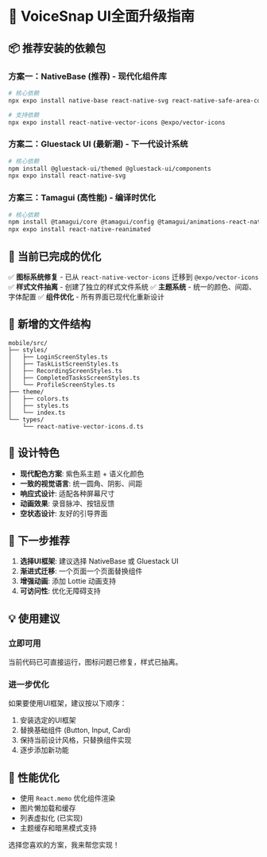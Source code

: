 # 🎨 VoiceSnap UI全面升级指南

## 📦 推荐安装的依赖包

### 方案一：NativeBase (推荐) - 现代化组件库
```bash
# 核心依赖
npx expo install native-base react-native-svg react-native-safe-area-context

# 支持依赖
npx expo install react-native-vector-icons @expo/vector-icons
```

### 方案二：Gluestack UI (最新潮) - 下一代设计系统
```bash
# 核心依赖
npm install @gluestack-ui/themed @gluestack-ui/components
npx expo install react-native-svg
```

### 方案三：Tamagui (高性能) - 编译时优化
```bash
# 核心依赖  
npm install @tamagui/core @tamagui/config @tamagui/animations-react-native
npx expo install react-native-reanimated
```

## 🎯 当前已完成的优化

✅ **图标系统修复** - 已从 `react-native-vector-icons` 迁移到 `@expo/vector-icons`
✅ **样式文件抽离** - 创建了独立的样式文件系统
✅ **主题系统** - 统一的颜色、间距、字体配置
✅ **组件优化** - 所有界面已现代化重新设计

## 📁 新增的文件结构

```
mobile/src/
├── styles/
│   ├── LoginScreenStyles.ts
│   ├── TaskListScreenStyles.ts  
│   ├── RecordingScreenStyles.ts
│   ├── CompletedTasksScreenStyles.ts
│   └── ProfileScreenStyles.ts
├── theme/
│   ├── colors.ts
│   ├── styles.ts
│   └── index.ts
└── types/
    └── react-native-vector-icons.d.ts
```

## 🎨 设计特色

- **现代配色方案**: 紫色系主题 + 语义化颜色
- **一致的视觉语言**: 统一圆角、阴影、间距
- **响应式设计**: 适配各种屏幕尺寸
- **动画效果**: 录音脉冲、按钮反馈
- **空状态设计**: 友好的引导界面

## 🚀 下一步推荐

1. **选择UI框架**: 建议选择 NativeBase 或 Gluestack UI
2. **渐进式迁移**: 一个页面一个页面替换组件
3. **增强动画**: 添加 Lottie 动画支持
4. **可访问性**: 优化无障碍支持

## 💡 使用建议

### 立即可用
当前代码已可直接运行，图标问题已修复，样式已抽离。

### 进一步优化
如果要使用UI框架，建议按以下顺序：

1. 安装选定的UI框架
2. 替换基础组件 (Button, Input, Card)
3. 保持当前设计风格，只替换组件实现
4. 逐步添加新功能

## 🎯 性能优化

- 使用 `React.memo` 优化组件渲染
- 图片懒加载和缓存
- 列表虚拟化 (已实现)
- 主题缓存和暗黑模式支持

选择您喜欢的方案，我来帮您实现！

